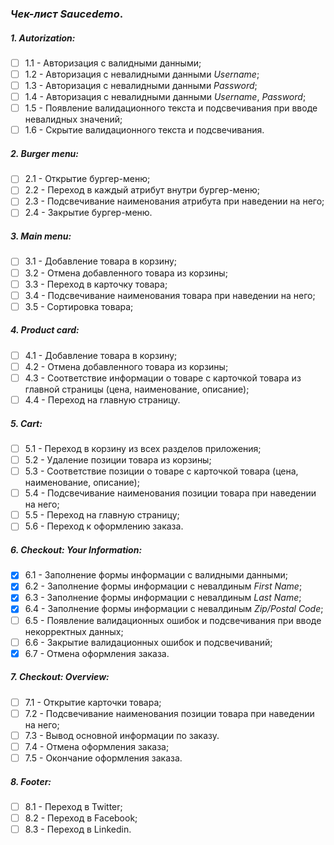 ### *Чек-лист Saucedemo*.
[//]: # (Author: Artem Svidinskiy, Reviewer: Timofei Borodich)
##### 1. Autorization:
- [ ] 1.1 - Авторизация с валидными данными;
- [ ] 1.2 - Авторизация с невалидными данными *Username*;
- [ ] 1.3 - Авторизация с невалидными данными *Password*;
- [ ] 1.4 - Авторизация с невалидными данными *Username*, *Password*;
- [ ] 1.5 - Появление валидационного текста и подсвечивания при вводе невалидных значений;
- [ ] 1.6 - Скрытие валидационного текста и подсвечивания.
##### 2. Burger menu:
- [ ] 2.1 - Открытие бургер-меню;
- [ ] 2.2 - Переход в каждый атрибут внутри бургер-меню;
- [ ] 2.3 - Подсвечивание наименования атрибута при наведении на него;
- [ ] 2.4 - Закрытие бургер-меню.
##### 3. Main menu:
- [ ] 3.1 - Добавление товара в корзину;
- [ ] 3.2 - Отмена добавленного товара из корзины;
- [ ] 3.3 - Переход в карточку товара;
- [ ] 3.4 - Подсвечивание наименования товара при наведении на него;
- [ ] 3.5 - Сортировка товара;
##### 4. Product card:
- [ ] 4.1 - Добавление товара в корзину;
- [ ] 4.2 - Отмена добавленного товара из корзины;
- [ ] 4.3 - Соответствие информации о товаре с карточкой товара из главной страницы (цена, наименование, описание);
- [ ] 4.4 - Переход на главную страницу.
##### 5. Cart:
- [ ] 5.1 - Переход в корзину из всех разделов приложения;
- [ ] 5.2 - Удаление позиции товара из корзины;
- [ ] 5.3 - Соответствие позиции о товаре с карточкой товара (цена, наименование, описание);
- [ ] 5.4 - Подсвечивание наименования позиции товара при наведении на него;
- [ ] 5.5 - Переход на главную страницу;
- [ ] 5.6 - Переход к оформлению заказа.
##### 6. Checkout: Your Information:
- [x] 6.1 - Заполнение формы информации с валидными данными;
- [x] 6.2 - Заполнение формы информации с невалдиным *First Name*;
- [x] 6.3 - Заполнение формы информации с невалдиным *Last Name*;
- [x] 6.4 - Заполнение формы информации с невалдиным *Zip/Postal Code*;
- [ ] 6.5 - Появление валидационных ошибок и подсвечивания при вводе некорректных данных;
- [ ] 6.6 - Закрытие валидационных ошибок и подсвечиваний;
- [x] 6.7 - Отмена оформления заказа.
##### 7. Checkout: Overview:
- [ ] 7.1 - Открытие карточки товара;
- [ ] 7.2 - Подсвечивание наименования позиции товара при наведении на него;
- [ ] 7.3 - Вывод основной информации по заказу.
- [ ] 7.4 - Отмена оформления заказа;
- [ ] 7.5 - Окончание оформления заказа.
##### 8. Footer:
- [ ] 8.1 - Переход в Twitter;
- [ ] 8.2 - Переход в Facebook;
- [ ] 8.3 - Переход в Linkedin.
